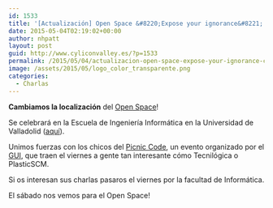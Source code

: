 ```yaml
---
id: 1533
title: '[Actualización] Open Space &#8220;Expose your ignorance&#8221; con Programanía!!!'
date: 2015-05-04T02:19:02+00:00
author: nhpatt
layout: post
guid: http://www.cyliconvalley.es/?p=1533
permalink: /2015/05/04/actualizacion-open-space-expose-your-ignorance-con-programania/
image: /assets/2015/05/logo_color_transparente.png
categories:
  - Charlas
---
```

**Cambiamos la localización** del [Open Space](https://www.ticketea.com/open-space-expose-your-ignorance/)!

Se celebrará en la Escuela de Ingeniería Informática en la Universidad de Valladolid ([aquí](https://www.google.es/maps/place/Universidad+De+Valladolid+-+Escuela+de+Ingenier%C3%ADa+Inform%C3%A1tica/@41.662717,-4.705367,17z/data=!4m2!3m1!1s0x0000000000000000:0xaab6e3ec16643ed1?hl=en)).

Unimos fuerzas con los chicos del [Picnic Code](http://www.picniccode.es/), un evento organizado por el [GUI](http://www.gui.uva.es/), que traen el viernes a gente tan interesante cómo Tecnilógica o PlasticSCM.

Si os interesan sus charlas pasaros el viernes por la facultad de Informática.

El sábado nos vemos para el Open Space!